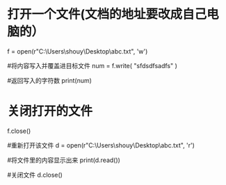 # 打开一个文件(文档的地址要改成自己电脑的）
f = open(r"C:\Users\shouy\Desktop\abc.txt", 'w')

#将内容写入并覆盖进目标文件
num = f.write( "sfdsdfsadfs" )

#返回写入的字符数
print(num)
# 关闭打开的文件
f.close()

#重新打开该文件
d = open(r"C:\Users\shouy\Desktop\abc.txt", 'r')

#将文件里的内容显示出来
print(d.read())

#关闭文件
d.close()
